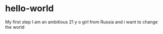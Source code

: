 # hello-world
My first step
I am an ambitious 21 y o girl from Russia and i want to change the world
